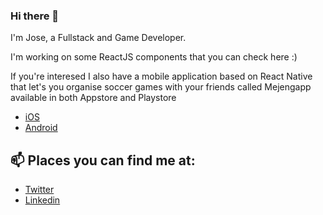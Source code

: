 ### Hi there 👋

I'm Jose, a Fullstack and Game Developer.

I'm working on some ReactJS components that you can check here :)

If you're interesed I also have a mobile application based on React Native that let's you organise soccer games with your friends called Mejengapp available in both Appstore and Playstore

- [iOS](https://apps.apple.com/us/app/mejengapp/id1479790993)
- [Android](https://play.google.com/store/apps/details?id=net.jciccio.mejengapp)

## 📫 Places you can find me at:

- [Twitter](https://twitter.com/joseacco12)
- [Linkedin](https://www.linkedin.com/in/jciccio/)




<!--
**jciccio/jciccio** is a ✨ _special_ ✨ repository because its `README.md` (this file) appears on your GitHub profile.

Here are some ideas to get you started:

- 🔭 I’m currently working on ...
- 🌱 I’m currently learning ...
- 👯 I’m looking to collaborate on ...
- 🤔 I’m looking for help with ...
- 💬 Ask me about ...
- 📫 How to reach me: ...
- 😄 Pronouns: ...
- ⚡ Fun fact: ...
-->
